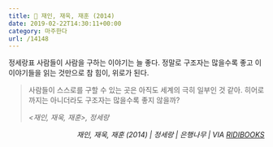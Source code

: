 ```yaml
---
title: 📖 재인, 재욱, 재훈 (2014)
date: 2019-02-22T14:30:11+00:00
category: 마주한다
url: /14148
---
```


정세랑표 사람들이 사람을 구하는 이야기는 늘 좋다. 정말로 구조자는 많을수록 좋고 이 이야기들을 읽는 것만으로 참 힘이, 위로가 된다.





<blockquote class="wp-block-quote">
  <p>
    사람들이 스스로를 구할 수 있는 곳은 아직도 세계의 극히 일부인 것 같아. 히어로까지는 아니더라도 구조자는 많을수록 좋지 않을까?
  </p>
  
  <p>
    <cite><재인, 재욱, 재훈>, 정세랑</cite>
  </p>
</blockquote>





<p style="text-align:right">
  <em>재인, 재욱, 재훈 (2014) | 정세랑 | 은행나무 | VIA <a rel="noreferrer noopener" href="http://ridibooks.com/" target="_blank">RIDIBOOKS</a></em>
</p>